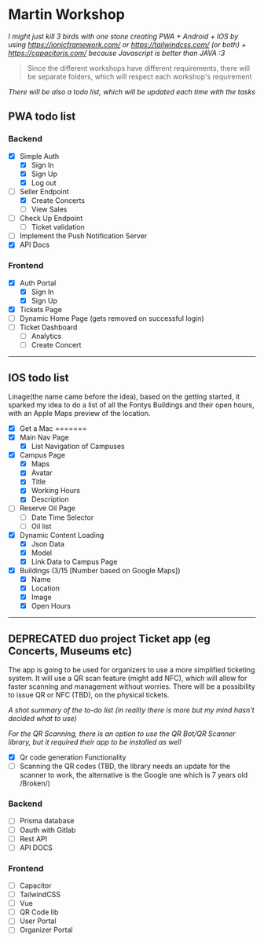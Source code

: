 # Martin Workshop

*I might just kill 3 birds with one stone creating PWA + Android + IOS by using https://ionicframework.com/ or https://tailwindcss.com/ (or both) + https://capacitorjs.com/ because Javascript is better than JAVA :3*

>Since the different workshops have different requirements, there will be separate folders, which will respect each workshop's requirement

*There will be also a todo list, which will be updated each time with the tasks*

## PWA todo list 
### Backend

- [x] Simple Auth
    - [x] Sign In
    - [x] Sign Up
    - [x] Log out
- [ ] Seller Endpoint
  - [x] Create Concerts
  - [ ] View Sales
- [ ] Check Up Endpoint
  - [ ] Ticket validation
- [ ] Implement the Push Notification Server
- [x] API Docs

### Frontend

- [x] Auth Portal
    - [x] Sign In
    - [x] Sign Up
- [x] Tickets Page
- [ ] Dynamic Home Page (gets removed on successful login)
- [ ] Ticket Dashboard
  - [ ] Analytics
  - [ ] Create Concert

---
## IOS todo list

Linage(the name came before the idea), based on the getting started, it sparked my idea to do a list of all the Fontys Buildings and their open hours, with an Apple Maps preview of the location.

- [x] Get a Mac
=======
- [x] Main Nav Page
  - [x] List Navigation of Campuses
- [x] Campus Page
  - [x] Maps
  - [x] Avatar
  - [x] Title
  - [x] Working Hours
  - [x] Description
- [ ] Reserve Oil Page
  - [ ] Date Time Selector
  - [ ] Oil list
- [x] Dynamic Content Loading
  - [x] Json Data
  - [x] Model
  - [x] Link Data to Campus Page
- [x] Buildings (3/15 [Number based on Google Maps])
  - [x] Name
  - [x] Location
  - [x] Image
  - [x] Open Hours

---

## DEPRECATED duo project Ticket app (eg Concerts, Museums etc)

The app is going to be used for organizers to use a more simplified ticketing system. It will use a QR scan feature (might add NFC), which will allow for faster scanning and management without worries. There will be a possibility to issue QR or NFC (TBD), on the physical tickets.

*A shot summary of the to-do list (in reality there is more but my mind hasn't decided what to use)*

*For the QR Scanning, there is an option to use the QR Bot/QR Scanner library, but it required their app to be installed as well*

- [x] Qr code generation Functionality
- [ ] Scanning the QR codes (TBD, the library needs an update for the scanner to work, the alternative is the Google one which is 7 years old /Broken/)
  
### **Backend**

- [ ] Prisma database
- [ ] Oauth with Gitlab
- [ ] Rest API
- [ ] API DOCS
  
### **Frontend** 

- [ ] Capacitor
- [ ] TailwindCSS
- [ ] Vue
- [ ] QR Code lib
- [ ] User Portal
- [ ] Organizer Portal